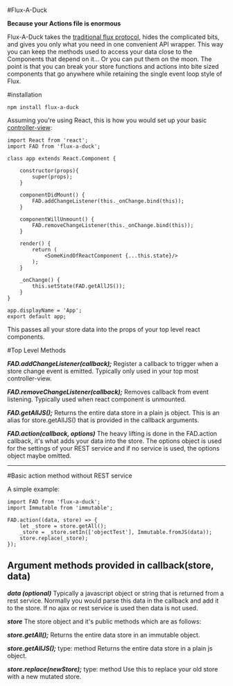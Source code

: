 #Flux-A-Duck

**Because your Actions file is enormous**


Flux-A-Duck takes the [traditional flux protocol](https://facebook.github.io/flux/docs/overview.html), hides the complicated bits, and gives you only what you need in one convenient API wrapper. This way you can keep the methods used to access your data close to the Components that depend on it... Or you can put them on the moon. The point is that you can break your store functions and actions into bite sized components that go anywhere while retaining the single event loop style of Flux. 


#installation

    npm install flux-a-duck 


Assuming you're using React, this is how you would set up your basic [controller-view](https://facebook.github.io/flux/docs/overview.html#views-and-controller-views):

  

    import React from 'react';
    import FAD from 'flux-a-duck';
    
    class app extends React.Component {
    
        constructor(props){
            super(props);
        }
    
        componentDidMount() {
            FAD.addChangeListener(this._onChange.bind(this));
        }
    
        componentWillUnmount() {
            FAD.removeChangeListener(this._onChange.bind(this));
        }
    
        render() {
            return (
                <SomeKindOfReactComponent {...this.state}/>
            );
        }
    
        _onChange() {
            this.setState(FAD.getAllJS());
        }
    }

    app.displayName = 'App';
    export default app;

This passes all your store data into the props of your top level react components.

#Top Level Methods

***FAD.addChangeListener(callback);***
Register a callback to trigger when a store change event is emitted. Typically only used in your top most controller-view. 

***FAD.removeChangeListener(callback);***
Removes callback from event listening. Typically used when react component is unmounted.

***FAD.getAllJS();***
Returns the entire data store in a plain js object. This is an alias for store.getAllJS() that is provided in the callback arguments.

***FAD.action(callback, options)***
The heavy lifting is done in the FAD.action callback, it's what adds your data into the store. The options object is used for the settings of your REST service and if no service is used, the options object maybe omitted.


---
#Basic action method without REST service

A simple example:

	import FAD from 'flux-a-duck';
	import Immutable from 'immutable';
    
    FAD.action((data, store) => {
        let _store = store.getAll();
        _store = _store.setIn(['objectTest'], Immutable.fromJS(data));
        store.replace(_store);
    });



Argument methods provided in callback(store, data)
---------------------

***data (optional)***
Typically a javascript object or string that is returned from a rest service. Normally you would parse this data in the callback and add it to the store. If no ajax or rest service is used then data is not used. 

***store***
The store object and it's public methods which are as follows:

***store.getAll();***
Returns the entire data store in an immutable object.

***store.getAllJS();***
type: method
Returns the entire data store in a plain js object.

***store.replace(newStore);***
type: method
Use this to replace your old store with a new mutated store.

